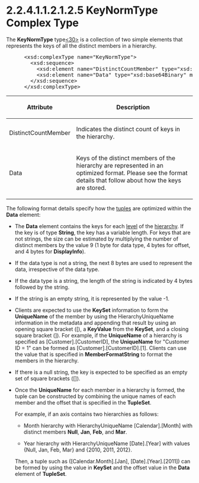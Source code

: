 <html dir="LTR" xmlns:mshelp="http://msdn.microsoft.com/mshelp" xmlns:ddue="http://ddue.schemas.microsoft.com/authoring/2003/5" xmlns:xlink="http://www.w3.org/1999/xlink" xmlns:tool="http://www.microsoft.com/tooltip">
    <head>
        <meta http-equiv="Content-Type" content="text/html; CHARSET=utf-8"></meta>
        <meta name="save" content="history"></meta>
        <title>2.2.4.1.1.2.1.2.5 KeyNormType Complex Type</title>
        <xml>
            <mshelp:toctitle title="2.2.4.1.1.2.1.2.5 KeyNormType Complex Type"></mshelp:toctitle>
            <mshelp:rltitle title="[MS-SSAS]: KeyNormType Complex Type"></mshelp:rltitle>
            <mshelp:keyword index="A" term="00f44fb0-ae20-4a8d-ad4a-1fa587077d7d"></mshelp:keyword>
            <mshelp:attr name="DCSext.ContentType" value="open specification"></mshelp:attr>
            <mshelp:attr name="AssetID" value="00f44fb0-ae20-4a8d-ad4a-1fa587077d7d"></mshelp:attr>
            <mshelp:attr name="TopicType" value="kbRef"></mshelp:attr>
            <mshelp:attr name="DCSext.Title" value="[MS-SSAS]: KeyNormType Complex Type" />
        </xml>
    </head>
    <body>
        <div id="header">
            <h1 class="heading">2.2.4.1.1.2.1.2.5 KeyNormType Complex Type</h1>
        </div>
        <div id="mainSection">
            <div id="mainBody">
                <div id="allHistory" class="saveHistory"></div>
                <div id="sectionSection0" class="section" name="collapseableSection">
                    

<p>The <b>KeyNormType</b> type<a id="Appendix_A_Target_30"></a><a href="b9ac4859-2662-44ca-b131-9addd8b953dc.md#Appendix_A_30" aria-label="Product behavior note 30">&lt;30&gt;</a> is a
collection of two simple elements that represents the keys of all the distinct
members in a hierarchy.</p>

<dl>
<dd>
<div><pre> &lt;xsd:complexType name=&quot;KeyNormType&quot;&gt;
   &lt;xsd:sequence&gt;
     &lt;xsd:element name=&quot;DistinctCountMember&quot; type=&quot;xsd:string&quot; minOccurs=&quot;1&quot; maxOccurs=&quot;1&quot; /&gt;
     &lt;xsd:element name=&quot;Data&quot; type=&quot;xsd:base64Binary&quot; minOccurs=&quot;0&quot; maxOccurs=&quot;unbounded&quot; /&gt;
   &lt;/xsd:sequence&gt;
 &lt;/xsd:complexType&gt;
</pre></div>
</dd></dl>

<table>
 <thead>
  <tr>
   <th>
   <p>Attribute</p>
   </th>
   <th>
   <p>Description</p>
   </th>
  </tr>
 </thead>
 <tr>
  <td>
  <p>DistinctCountMember</p>
  </td>
  <td>
  <p>Indicates the distinct count of keys in the hierarchy.</p>
  </td>
 </tr>
 <tr>
  <td>
  <p>Data</p>
  </td>
  <td>
  <p>Keys of the distinct members of the hierarchy are
  represented in an optimized format. Please see the format details that follow
  about how the keys are stored.</p>
  </td>
 </tr>
</table>

<p>The following format details specify how the <a href="8676f5ce-62d4-4244-a326-634bfed4aba4.md#gt_e64f7e8a-c55b-47dc-9c6e-2afe5f13d448">tuples</a> are optimized within
the <b>Data</b> element:</p>

<ul><li><p><span><span> 
</span></span>The <b>Data</b> element contains the keys for each <a href="8676f5ce-62d4-4244-a326-634bfed4aba4.md#gt_35243297-04e4-4bb0-be03-defaf24c4246">level</a> of the <a href="8676f5ce-62d4-4244-a326-634bfed4aba4.md#gt_a07fc05d-cdb0-442c-984a-dd3589b9f682">hierarchy</a>. If the key is of
type <b>String</b>, the key has a variable length. For keys that are not
strings, the size can be estimated by multiplying the number of distinct
members by the value 9 (1 byte for data type, 4 bytes for offset, and 4 bytes
for <b>DisplayInfo</b>).</p>

</li><li><p><span><span> 
</span></span>If the data type is not a string, the next 8 bytes are used to
represent the data, irrespective of the data type.</p>

</li><li><p><span><span> 
</span></span>If the data type is a string, the length of the string is
indicated by 4 bytes followed by the string.</p>

</li><li><p><span><span> 
</span></span>If the string is an empty string, it is represented by the value
-1.</p>

</li><li><p><span><span> 
</span></span>Clients are expected to use the <b>KeySet</b> information to form
the <b>UniqueName</b> of the member by using the HierarchyUniqueName
information in the metadata and appending that result by using an opening
square bracket ([), a <b>KeyValue</b> from the <b>KeySet</b>, and a closing
square bracket (]). For example, if the <b>UniqueName</b> of a hierarchy is
specified as [Customer].[CustomerID], the <b>UniqueName</b> for &quot;Customer
ID = 1&quot; can be formed as [Customer].[CustomerID].[1]. Clients can use the
value that is specified in <b>MemberFormatString</b> to format the members in
the hierarchy. </p>

</li><li><p><span><span> 
</span></span>If there is a null string, the key is expected to be specified as
an empty set of square brackets ([]).</p>

</li><li><p><span><span> 
</span></span>Once the <b>UniqueName</b> for each member in a hierarchy is
formed, the tuple can be constructed by combining the unique names of each
member and the offset that is specified in the <b>TupleSet</b>.</p>

<p>For example, if an axis contains
two hierarchies as follows:</p>

<ul><li><p><span><span>  </span></span>Month
hierarchy with HierarchyUniqueName [Calendar].[Month] with distinct members <b>Null</b>,
<b>Jan</b>, <b>Feb</b>, and <b>Mar</b>.</p>

</li><li><p><span><span>  </span></span>Year
hierarchy with HierarchyUniqueName [Date].[Year] with values {Null, Jan, Feb,
Mar} and {2010, 2011, 2012}.</p>

</li></ul><p>Then, a tuple such as
([Calendar.Month].[Jan], [Date].[Year].[2011]) can be formed by using the value
in <b>KeySet</b> and the offset value in the <b>Data</b> element of <b>TupleSet</b>.</p>

</li></ul>
                </div>
            </div>
        </div>
    </body>
</html>